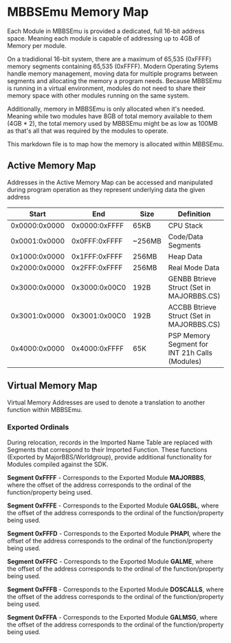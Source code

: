 ﻿# MBBSEmu Memory Map
Each Module in MBBSEmu is provided a dedicated, full 16-bit address space. Meaning each module is capable of addressing up to 4GB of Memory per module.

On a tradidional 16-bit system, there are a maximum of 65,535 (0xFFFF) memory segments containing 65,535 (0xFFFF). Modern Operating Sytems handle memory management,
moving data for multiple programs between segments and allocating the memory a program needs. Because MBBSEmu is running in a virtual environment, modules do not need to
share their memory space with other modules running on the same system.

Additionally, memory in MBBSEmu is only allocated when it's needed. Meaning while two modules have 8GB of total memory available to them (4GB * 2), the total memory used by MBBSEmu
might be as low as 100MB as that's all that was required by the modules to operate.

This markdown file is to map how the memory is allocated within MBBSEmu.

## Active Memory Map
Addresses in the Active Memory Map can be accessed and manipulated during program operation as they represent underlying data the given address

|Start|End|Size|Definition|
|--|--|--|--|
|0x0000:0x0000|0x0000:0xFFFF|65KB|CPU Stack|
|0x0001:0x0000|0x0FFF:0xFFFF|~256MB|Code/Data Segments|
|0x1000:0x0000|0x1FFF:0xFFFF|256MB|Heap Data|
|0x2000:0x0000|0x2FFF:0xFFFF|256MB|Real Mode Data|
|0x3000:0x0000|0x3000:0x00C0|192B|GENBB Btrieve Struct (Set in MAJORBBS.CS)|
|0x3001:0x0000|0x3001:0x00C0|192B|ACCBB Btrieve Struct (Set in MAJORBBS.CS)|
|0x4000:0x0000|0x4000:0xFFFF|65K|PSP Memory Segment for INT 21h Calls (Modules)|

## Virtual Memory Map
Virtual Memory Addresses are used to denote a translation to another function within MBBSEmu.

### Exported Ordinals
During relocation, records in the Imported Name Table are replaced with Segments that correspond to their Imported Function. These functions (Exported by MajorBBS/Worldgroup), provide additional functionality for Modules compiled against the SDK.

**Segment 0xFFFF** - Corresponds to the Exported Module **MAJORBBS**, where the offset of the address corresponds to the ordinal of the function/property being used.

**Segment 0xFFFE** - Corresponds to the Exported Module **GALGSBL**, where the offset of the address corresponds to the ordinal of the function/property being used.

**Segment 0xFFFD** - Corresponds to the Exported Module **PHAPI**, where the offset of the address corresponds to the ordinal of the function/property being used.

**Segment 0xFFFC** - Corresponds to the Exported Module **GALME**, where the offset of the address corresponds to the ordinal of the function/property being used.

**Segment 0xFFFB** - Corresponds to the Exported Module **DOSCALLS**, where the offset of the address corresponds to the ordinal of the function/property being used.

**Segment 0xFFFA** - Corresponds to the Exported Module **GALMSG**, where the offset of the address corresponds to the ordinal of the function/property being used.
